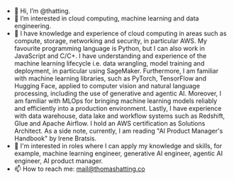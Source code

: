 - 👋 Hi, I’m @thatting.
- 👀 I’m interested in cloud computing, machine learning and data engineering. 
- 🌱 I have knowledge and experience of cloud computing in areas such as compute, storage, networking and security, in particular AWS. My favourite programming language is Python, but I can also work in JavaScript and C/C+. I have understanding and experience of the machine learning lifecycle i.e. data wrangling, model training and deployment, in particular using SageMaker. Furthermore, I am familiar with machine learning libraries, such as PyTorch, TensorFlow and Hugging Face, applied to computer vision and natural language processing, including the use of generative and agentic AI. Moreover, I am familiar with MLOps for bringing machine learning models reliably and efficiently into a production environment. Lastly, I have experience with data warehouse, data lake and workflow systems such as Redshift, Glue and Apache Airflow. I hold an AWS certification as Solutions Architect. As a side note, currently, I am reading "AI Product Manager's Handbook" by Irene Bratsis. 
- 💞️ I'm interested in roles where I can apply my knowledge and skills, for example, machine learning engineer, generative AI engineer, agentic AI engineer, AI product manager. 
- 📫 How to reach me: mail@thomashatting.co

<!---
thatting/thatting is a ✨ special ✨ repository because its `README.md` (this file) appears on your GitHub profile.
You can click the Preview link to take a look at your changes.
--->
